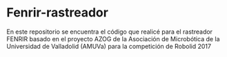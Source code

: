 # Fenrir-rastreador

En este repositorio se encuentra el código que realicé para el rastreador FENRIR basado en el proyecto AZOG de la Asociación de Microbótica de la Universidad de Valladolid (AMUVa) para la competición de Robolid 2017
